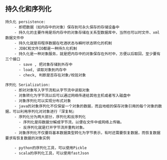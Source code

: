 ## 持久化和序列化
    持久化 persistence: 
        - 即把数据（如内存中的对象）保存到可永久保存的存储设备中 
        - 持久化的主要作用是将内存中的对象存储在关系型数据库中，当然也可以时文件、xml数据文件中
        - 持久化就是将程序数据在吃酒状态与瞬时状态转化的机制
        - JDBC和文件IO都是一种持久化机制
        - 持久化是一种对象服务，就是把内存中的对象保存在外村中，方便以后取回，至少要有三个接口
          - save , 把对象存储到外存中
          - load, 读取对象到内存中
          - check, 判断是否存在对象/校验对象

    序列化 Serialization:
        - 即对对象写入字节流和从字节流中读取对象
        - 对象转化为字节流以后可以通过网络传递给其他主机或者写入磁盘中
        - 对象序列化可以实现分布式对象
        - java的对象序列化不仅保留一个对象的数据，而且地柜的保存对象引用的每个对象的数据，可以利用序列化对对象进行『深复制』
        - 序列化分为两大部分，序列化和反序列化
          - 序列化是将数据分解成字节流，以便在文件中或网络上传输。
          - 反序列化就是打开字节流并重构对象。
        - 对象序列化不仅要将基本数据类型转化为字节表示，有时还需要恢复数据，而恢复数据要求有恢复数据的对象实例

        - python的序列化工具，可以使用Pickle
        - scala的序列化工具，可以使用fastJson

    
